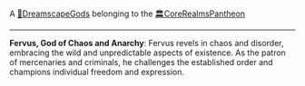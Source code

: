 A [🛐DreamscapeGods](🛐DreamscapeGods.md) belonging to the [🏛CoreRealmsPantheon](🏛CoreRealmsPantheon.md)

---

**Fervus, God of Chaos and Anarchy**: Fervus revels in chaos and disorder, embracing the wild and unpredictable aspects of existence. As the patron of mercenaries and criminals, he challenges the established order and champions individual freedom and expression.